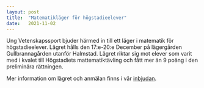 ```yaml
---
layout: post
title:  "Matematikläger för högstadieelever"
date:   2021-11-02
---
```


Ung Vetenskapssport bjuder härmed in till ett läger i matematik för högstadieelever. Lägret hålls den 17:e-20:e December på lägergården Gullbrannagården utanför Halmstad. Lägret riktar sig mot elever som varit med i kvalet till Högstadiets mattematiktävling och fått mer än 9 poäng i den preliminära rättningen.

Mer information om lägret och anmälan finns i vår [inbjudan](/assets/event_invites/20211102_inbjudan_hogstadielager.pdf).
